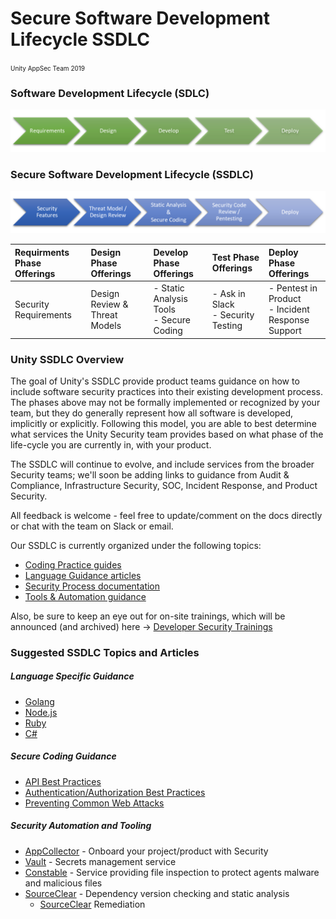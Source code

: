 # Secure Software Development Lifecycle SSDLC
<font size="-2">Unity AppSec Team 2019</font>

### Software Development Lifecycle (SDLC)
![Software Development Lifecycle Diagram](images/sdlc%20process%20graphic.png "SDLC Diagram")
### Secure Software Development Lifecycle (SSDLC)
![Software Development Lifecycle Diagram](images/ssdlc%20process%20graphic.png "SSDLC Diagram")

| Requirments Phase Offerings | Design Phase Offerings | Develop Phase Offerings | Test Phase Offerings| Deploy Phase Offerings |
| :--- | :--- | :--- | :--- | :--- |
| Security Requirements | Design Review & Threat Models |  - Static Analysis Tools<br> - Secure Coding | - Ask in Slack <br>- Security Testing | - Pentest in Product<br>- Incident Response Support |


### Unity SSDLC Overview

The goal of Unity's SSDLC provide product teams guidance on how to include software security practices into their existing development process. The phases above may not be formally implemented or recognized by your team, but they do generally represent how all software is developed, implicitly or explicitly. Following this model, you are able to best determine what services the Unity Security team provides based on what phase of the life-cycle you are currently in, with your product.

The SSDLC will continue to evolve, and include services from the broader Security teams; we'll soon be adding links to guidance from Audit & Compliance, Infrastructure Security, SOC, Incident Response, and Product Security.

All feedback is welcome - feel free to update/comment on the docs directly or chat with the team on Slack or email.

Our SSDLC is currently organized under the following topics:
- [Coding Practice guides](unity.com)
- [Language Guidance articles](unity.com)
- [Security Process documentation](unity.com)
- [Tools & Automation guidance](unity.com)

Also, be sure to keep an eye out for on-site trainings, which will be announced (and archived) here -> [Developer Security Trainings](unity.com)

### Suggested SSDLC Topics and Articles
##### Language Specific Guidance
- [Golang](unity.com)
- [Node.js](unity.com)
- [Ruby](unity.com)
- [C#](unity.com)

##### Secure Coding Guidance
- [API Best Practices](./Coding%20%Practice/API-Best-Practices.md)
- [Authentication/Authorization Best Practices](./Coding%20%Practice/AuthZ-AuthN-Guidelines.md)
- [Preventing Common Web Attacks](unity.com)

##### Security Automation and Tooling

- [AppCollector](unity.com) - Onboard your project/product with Security
- [Vault](unity.com) - Secrets management service
- [Constable](unity.com) - Service providing file inspection to protect agents malware and malicious files
- [SourceClear](unity.com) - Dependency version checking and static analysis 
  -  [SourceClear](unity.com) Remediation

